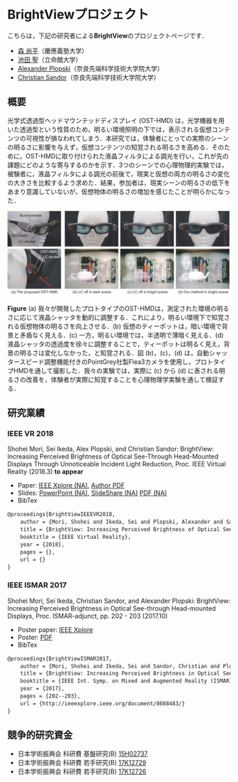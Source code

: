 # BrightViewプロジェクト

こちらは，下記の研究者による**BrightView**のプロジェクトページです．

* [森 尚平](https://mugichoko445.bitbucket.io/)（慶應義塾大学）
* [池田 聖](https://sites.google.com/view/ikeda-sei/home)（立命館大学）
* [Alexander Plopski](http://imd.naist.jp/people/alexanderplopski/)（奈良先端科学技術大学院大学）
* [Christian Sandor](http://imd.naist.jp/people/christiansandor/)（奈良先端科学技術大学院大学）

## 概要

光学式透過型ヘッドマウンテッドディスプレイ (OST-HMD) は，光学機器を用いた透過型という性質のため，明るい環境照明の下では，表示される仮想コンテンツの可視性が損なわれてしまう．本研究では，体験者にとっての実際のシーンの明るさに影響を与えず，仮想コンテンツの知覚される明るさを高める．そのために，OST-HMDに取り付けられた液晶フィルタによる調光を行い，これが先の課題にどのような寄与するのかを示す．3つのシーンでの心理物理的実験では，被験者に，液晶フィルタによる調光の前後で，現実と仮想の両方の明るさの変化の大きさを比較するよう求めた．結果，参加者は，現実シーンの明るさの低下をあまり意識していないが，仮想物体の明るさの増加を感じたことが明らかになった．

![teaser](./figs/teaser.jpg)

**Figure** (a) 我々が開発したプロトタイプのOST-HMDは，測定された環境の明るさに応じて液晶シャッタを動的に調整する．これにより，明るい環境下で知覚される仮想物体の明るさを向上させる．(b) 仮想のティーポットは，暗い環境で背景と矛盾なく見える．(c) 一方，明るい環境では，半透明で薄暗く見える．(d) 液晶シャッタの透過度を徐々に調整することで，ティーポットは明るく見え，背景の明るさは変化しなかった，と知覚される．図 (b)，(c)，(d) は，自動シャッタースピード調整機能付きのPointGrey社製Flea3カメラを使用し，プロトタイプHMDを通して撮影した．我々の実験では，実際に (c) から (d) に表される明るさの改善を，体験者が実際に知覚することを心理物理学実験を通して検証する．

## 研究業績
### IEEE VR 2018

Shohei Mori, Sei Ikeda, Alex Plopski, and Christian Sandor: BrightView: Increasing Perceived  Brightness of Optical See-Through Head-Mounted Displays Through Unnoticeable Incident Light Reduction, Proc. IEEE Virtual Reality (2018.3) **to appear**

* Paper: [IEEE Xplore (NA)](./), [Author PDF](./papers/vr2018/brightview-vr2018.pdf)
* Slides: [PowerPoint (NA)](./), [SlideShare (NA)](./) [PDF (NA)](./)
* BibTex
```tex
@proceedings{BrightViewIEEEVR2018,
	author = {Mori, Shohei and Ikeda, Sei and Plopski, Alexander and Sandor, Christian},
	title = {BrightView: Increasing Perceived Brightness of Optical See-Through Head-Mounted Displays Through Unnoticeable Incident Light Reduction},
	booktitle = {IEEE Virtual Reality},
	year = {2018},
	pages = {},
	url = {}
}
```

### IEEE ISMAR 2017

Shohei Mori, Sei Ikeda, Christian Sandor, and Alexander Plopski: BrightView: Increasing Perceived Brightness in Optical See-through Head-mounted Displays, Proc. ISMAR-adjunct, pp. 202 - 203 (2017.10)

* Poster paper: [IEEE Xplore](http://ieeexplore.ieee.org/document/8088483/)
* Poster: [PDF](./papers/ismar2017/poster_ismar2017.pdf)
* BibTex
```tex
@proceedings{BrightViewISMAR2017,
	author = {Mori, Shohei and Ikeda, Sei and Sandor, Christian and Plopski, Alexander},
	title = {BrightView: Increasing Perceived Brightness in Optical See-through Head-mounted Displays},
	booktitle = {IEEE Int. Symp. on Mixed and Augmented Reality (ISMAR)-Adjunct},
	year = {2017},
	pages = {202--203},
	url = {http://ieeexplore.ieee.org/document/8088483/}
}
```

## 競争的研究資金

* 日本学術振興会 科研費 基盤研究(B) [15H02737](https://kaken.nii.ac.jp/grant/KAKENHI-PROJECT-15H02737/)
* 日本学術振興会 科研費 若手研究(B) [17K12729](https://kaken.nii.ac.jp/grant/KAKENHI-PROJECT-17K12729/)
* 日本学術振興会 科研費 若手研究(B) [17K12726](https://kaken.nii.ac.jp/grant/KAKENHI-PROJECT-17K12726/)

